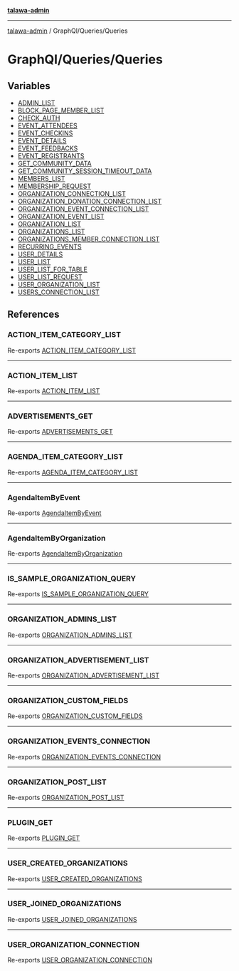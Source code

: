 [**talawa-admin**](../../../README.md)

***

[talawa-admin](../../../modules.md) / GraphQl/Queries/Queries

# GraphQl/Queries/Queries

## Variables

- [ADMIN\_LIST](variables/ADMIN_LIST.md)
- [BLOCK\_PAGE\_MEMBER\_LIST](variables/BLOCK_PAGE_MEMBER_LIST.md)
- [CHECK\_AUTH](variables/CHECK_AUTH.md)
- [EVENT\_ATTENDEES](variables/EVENT_ATTENDEES.md)
- [EVENT\_CHECKINS](variables/EVENT_CHECKINS.md)
- [EVENT\_DETAILS](variables/EVENT_DETAILS.md)
- [EVENT\_FEEDBACKS](variables/EVENT_FEEDBACKS.md)
- [EVENT\_REGISTRANTS](variables/EVENT_REGISTRANTS.md)
- [GET\_COMMUNITY\_DATA](variables/GET_COMMUNITY_DATA.md)
- [GET\_COMMUNITY\_SESSION\_TIMEOUT\_DATA](variables/GET_COMMUNITY_SESSION_TIMEOUT_DATA.md)
- [MEMBERS\_LIST](variables/MEMBERS_LIST.md)
- [MEMBERSHIP\_REQUEST](variables/MEMBERSHIP_REQUEST.md)
- [ORGANIZATION\_CONNECTION\_LIST](variables/ORGANIZATION_CONNECTION_LIST.md)
- [ORGANIZATION\_DONATION\_CONNECTION\_LIST](variables/ORGANIZATION_DONATION_CONNECTION_LIST.md)
- [ORGANIZATION\_EVENT\_CONNECTION\_LIST](variables/ORGANIZATION_EVENT_CONNECTION_LIST.md)
- [ORGANIZATION\_EVENT\_LIST](variables/ORGANIZATION_EVENT_LIST.md)
- [ORGANIZATION\_LIST](variables/ORGANIZATION_LIST.md)
- [ORGANIZATIONS\_LIST](variables/ORGANIZATIONS_LIST.md)
- [ORGANIZATIONS\_MEMBER\_CONNECTION\_LIST](variables/ORGANIZATIONS_MEMBER_CONNECTION_LIST.md)
- [RECURRING\_EVENTS](variables/RECURRING_EVENTS.md)
- [USER\_DETAILS](variables/USER_DETAILS.md)
- [USER\_LIST](variables/USER_LIST.md)
- [USER\_LIST\_FOR\_TABLE](variables/USER_LIST_FOR_TABLE.md)
- [USER\_LIST\_REQUEST](variables/USER_LIST_REQUEST.md)
- [USER\_ORGANIZATION\_LIST](variables/USER_ORGANIZATION_LIST.md)
- [USERS\_CONNECTION\_LIST](variables/USERS_CONNECTION_LIST.md)

## References

### ACTION\_ITEM\_CATEGORY\_LIST

Re-exports [ACTION_ITEM_CATEGORY_LIST](../ActionItemCategoryQueries/variables/ACTION_ITEM_CATEGORY_LIST.md)

***

### ACTION\_ITEM\_LIST

Re-exports [ACTION_ITEM_LIST](../ActionItemQueries/variables/ACTION_ITEM_LIST.md)

***

### ADVERTISEMENTS\_GET

Re-exports [ADVERTISEMENTS_GET](../PlugInQueries/variables/ADVERTISEMENTS_GET.md)

***

### AGENDA\_ITEM\_CATEGORY\_LIST

Re-exports [AGENDA_ITEM_CATEGORY_LIST](../AgendaCategoryQueries/variables/AGENDA_ITEM_CATEGORY_LIST.md)

***

### AgendaItemByEvent

Re-exports [AgendaItemByEvent](../AgendaItemQueries/variables/AgendaItemByEvent.md)

***

### AgendaItemByOrganization

Re-exports [AgendaItemByOrganization](../AgendaItemQueries/variables/AgendaItemByOrganization.md)

***

### IS\_SAMPLE\_ORGANIZATION\_QUERY

Re-exports [IS_SAMPLE_ORGANIZATION_QUERY](../PlugInQueries/variables/IS_SAMPLE_ORGANIZATION_QUERY.md)

***

### ORGANIZATION\_ADMINS\_LIST

Re-exports [ORGANIZATION_ADMINS_LIST](../OrganizationQueries/variables/ORGANIZATION_ADMINS_LIST.md)

***

### ORGANIZATION\_ADVERTISEMENT\_LIST

Re-exports [ORGANIZATION_ADVERTISEMENT_LIST](../OrganizationQueries/variables/ORGANIZATION_ADVERTISEMENT_LIST.md)

***

### ORGANIZATION\_CUSTOM\_FIELDS

Re-exports [ORGANIZATION_CUSTOM_FIELDS](../PlugInQueries/variables/ORGANIZATION_CUSTOM_FIELDS.md)

***

### ORGANIZATION\_EVENTS\_CONNECTION

Re-exports [ORGANIZATION_EVENTS_CONNECTION](../PlugInQueries/variables/ORGANIZATION_EVENTS_CONNECTION.md)

***

### ORGANIZATION\_POST\_LIST

Re-exports [ORGANIZATION_POST_LIST](../OrganizationQueries/variables/ORGANIZATION_POST_LIST.md)

***

### PLUGIN\_GET

Re-exports [PLUGIN_GET](../PlugInQueries/variables/PLUGIN_GET.md)

***

### USER\_CREATED\_ORGANIZATIONS

Re-exports [USER_CREATED_ORGANIZATIONS](../OrganizationQueries/variables/USER_CREATED_ORGANIZATIONS.md)

***

### USER\_JOINED\_ORGANIZATIONS

Re-exports [USER_JOINED_ORGANIZATIONS](../OrganizationQueries/variables/USER_JOINED_ORGANIZATIONS.md)

***

### USER\_ORGANIZATION\_CONNECTION

Re-exports [USER_ORGANIZATION_CONNECTION](../OrganizationQueries/variables/USER_ORGANIZATION_CONNECTION.md)
